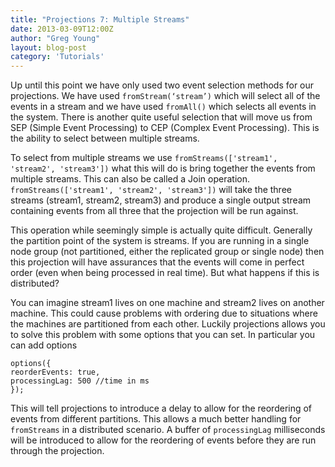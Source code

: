 ```yaml
---
title: "Projections 7: Multiple Streams"
date: 2013-03-09T12:00Z
author: "Greg Young"
layout: blog-post
category: 'Tutorials'
---
```


Up until this point we have only used two event selection methods for our projections. We have used `fromStream(‘stream’)` which will select all of the events in a stream and we have used `fromAll()` which selects all events in the system. There is another quite useful selection that will move us from SEP (Simple Event Processing) to CEP (Complex Event Processing). This is the ability to select between multiple streams.

To select from multiple streams we use `fromStreams(['stream1', 'stream2', 'stream3'])` what this will do is bring together the events from multiple streams. This can also be called a Join operation. `fromStreams(['stream1', 'stream2', 'stream3'])` will take the three streams (stream1, stream2, stream3) and produce a single output stream containing events from all three that the projection will be run against.

This operation while seemingly simple is actually quite difficult. Generally the partition point of the system is streams. If you are running in a single node group (not partitioned, either the replicated group or single node) then this projection will have assurances that the events will come in perfect order (even when being processed in real time). But what happens if this is distributed?

You can imagine stream1 lives on one machine and stream2 lives on another machine. This could cause problems with ordering due to situations where the machines are partitioned from each other. Luckily projections allows you to solve this problem with some options that you can set. In particular you can add options

```
options({
reorderEvents: true,
processingLag: 500 //time in ms
});
```

This will tell projections to introduce a delay to allow for the reordering of events from different partitions. This allows a much better handling for `fromStreams` in a distributed scenario. A buffer of `processingLag` milliseconds will be introduced to allow for the reordering of events before they are run through the projection.